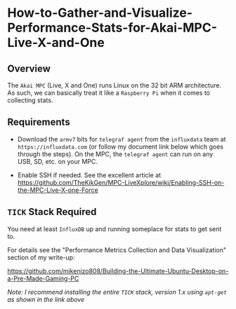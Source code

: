 # How-to-Gather-and-Visualize-Performance-Stats-for-Akai-MPC-Live-X-and-One

## Overview
The `Akai MPC` (Live, X and One) runs Linux on the 32 bit ARM architecture. As such, we can basically treat it like a `Raspberry Pi` when it comes to collecting stats.

## Requirements
- Download the `armv7` bits for `telegraf agent` from the `influxdata` team at `https://influxdata.com` (or follow my document link below which goes through the steps). On the MPC, the `telegraf agent` can run on any USB, SD, etc. on your MPC.

- Enable SSH if needed.  See the excellent article at https://github.com/TheKikGen/MPC-LiveXplore/wiki/Enabling-SSH-on-the-MPC-Live-X-one-Force

## `TICK` Stack Required
You need at least `InfluxDB` up and running someplace for stats to get sent to.

For details see the "Performance Metrics Collection and Data Visualization" section of my write-up:

  https://github.com/mikenizo808/Building-the-Ultimate-Ubuntu-Desktop-on-a-Pre-Made-Gaming-PC


*Note: I recommend installing the entire `TICK` stack, version 1.x using `apt-get` as shown in the link above*
